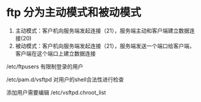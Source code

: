 # ftp 分为主动模式和被动模式


1. 主动模式：客户机向服务端发起连接（21），服务端主动和客户端建立数据连接(20)
2. 被动模式：客户机向服务端发起连接（21），服务端发送一个端口给客户端，客户端在这个端口上建立数据连接


/etc/ftpusers 有限制登录的用户

/etc/pam.d/vsftpd 对用户的shell合法性进行检查

添加用户需要编辑 /etc/vsftpd.chroot_list


